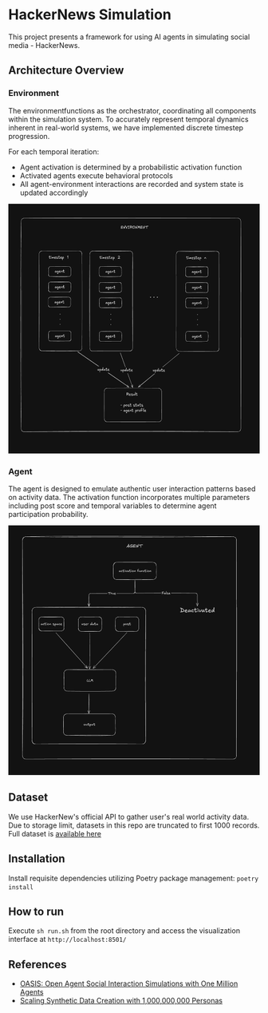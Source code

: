# HackerNews Simulation

This project presents a framework for using AI agents in simulating social media - HackerNews.

## Architecture Overview

### Environment

The environmentfunctions as the orchestrator, coordinating all components within the simulation system. To accurately represent temporal dynamics inherent in real-world systems, we have implemented discrete timestep progression.

For each temporal iteration:
- Agent activation is determined by a probabilistic activation function
- Activated agents execute behavioral protocols
- All agent-environment interactions are recorded and system state is updated accordingly

<img src="./assets/environment.png" width="600" height="500">

### Agent

The agent is designed to emulate authentic user interaction patterns based on activity data. The activation function incorporates multiple parameters including post score and temporal variables to determine agent participation probability.

<img src="./assets/agent.png" width="600" height="500">

## Dataset
We use HackerNew's official API to gather user's real world activity data. Due to storage limit, datasets in this repo are truncated to first 1000 records. Full dataset is [available here](https://huggingface.co/datasets/dannylee1020/hackernews-simulation)

## Installation

Install requisite dependencies utilizing Poetry package management: `poetry install`

## How to run

Execute `sh run.sh` from the root directory and access the visualization interface at `http://localhost:8501/`

## References

- [OASIS: Open Agent Social Interaction Simulations with One Million Agents](https://arxiv.org/abs/2411.11581)
- [Scaling Synthetic Data Creation with 1,000,000,000 Personas](https://arxiv.org/abs/2406.20094)
